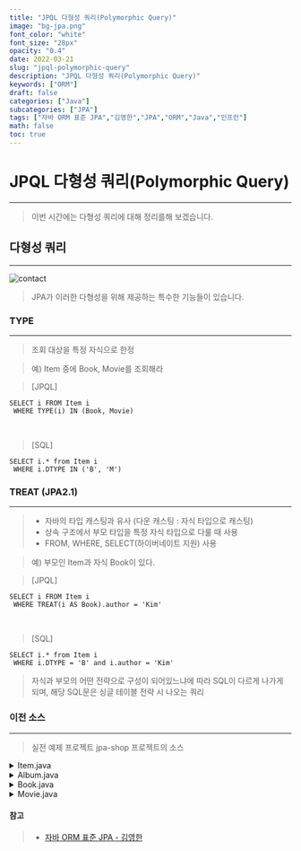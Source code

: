 ```yaml
---
title: "JPQL 다형성 쿼리(Polymorphic Query)"
image: "bg-jpa.png"
font_color: "white"
font_size: "28px"
opacity: "0.4"
date: 2022-03-21
slug: "jpql-polymorphic-query"
description: "JPQL 다형성 쿼리(Polymorphic Query)"	
keywords: ["ORM"]
draft: false
categories: ["Java"]
subcategories: ["JPA"]
tags: ["자바 ORM 표준 JPA","김영한","JPA","ORM","Java","인프런"]
math: false
toc: true
---
```


# JPQL 다형성 쿼리(Polymorphic Query)
-------------------------------------
> 이번 시간에는 다형성 쿼리에 대해 정리를해 보겠습니다. 


## 다형성 쿼리
--------------------

![contact](/images/develop/backend/orm-jpa-basic/polymorphic-query/img-001.png)

> JPA가 이러한 다형성을 위해 제공하는 특수한 기능들이 있습니다. 

### TYPE
--------------------
> 조회 대상을 특정 자식으로 한정

> 예) Item 중에 Book, Movie를 조회해라

>  [JPQL]

```
SELECT i FROM Item i
 WHERE TYPE(i) IN (Book, Movie)
```
<br>


> [SQL]

```
SELECT i.* from Item i
 WHERE i.DTYPE IN ('B', 'M')

```

### TREAT (JPA2.1)
--------------------
> - 자바의 타입 캐스팅과 유사 (다운 캐스팅 : 자식 타입으로 캐스팅)
> - 상속 구조에서 부모 타입을 특정 자식 타입으로 다룰 때 사용
> - FROM, WHERE, SELECT(하이버네이트 지원) 사용

> 예) 부모인 Item과 자식 Book이 있다.

>  [JPQL]

```
SELECT i FROM Item i
 WHERE TREAT(i AS Book).author = 'Kim' 
 ```
<br>



> [SQL]

```
SELECT i.* from Item i
 WHERE i.DTYPE = 'B' and i.author = 'Kim'

```

> 자식과 부모의 어떤 전략으로 구성이 되어있느냐에 따라 SQL이 다르게 나가게 되며, 해당 SQL문은 싱글 테이블 전략 시 나오는 쿼리


### 이전 소스
---------------------

> 실전 예제 프로젝트 jpa-shop 프로젝트의 소스 


<details title="펼치기/숨기기">
 	<summary> Item.java </summary>

	package jpabasic.jpashop.domain;

	import javax.persistence.*;
	import java.util.ArrayList;
	import java.util.List;
	
	@Entity
	@Inheritance(strategy = InheritanceType.SINGLE_TABLE)
	@DiscriminatorColumn
	public abstract class Item extends BaseEntity{
	    public Item(){
	    }
	
	    public Item(String name, int price, int stockQuantity) {
	        this.name = name;
	        this.price = price;
	        this.stockQuantity = stockQuantity;
	    }
	
	    @Id @GeneratedValue
	    @Column(name="ITEM_ID")
	    private Long id;
	    private String name;
	    private int price;
	    private int stockQuantity;
	
	    @ManyToMany(mappedBy = "items")
	    private List<Category> categories = new ArrayList<>();
	
	    public Long getId() {
	        return id;
	    }
	
	
	    public void setId(Long id) {
	        this.id = id;
	    }
	
	
	    public String getName() {
	        return name;
	    }
	
	    public void setName(String name) {
	        this.name = name;
	    }
	
	    public int getPrice() {
	        return price;
	    }
	
	    public void setPrice(int price) {
	        this.price = price;
	    }
	
	    public int getStockQuantity() {
	        return stockQuantity;
	    }
	
	    public void setStockQuantity(int stockQuantity) {
	        this.stockQuantity = stockQuantity;
	    }
	}
	
		
</details>

<details title="펼치기/숨기기">
 	<summary> Album.java </summary>

	package jpabasic.jpashop.domain;
	
	import javax.persistence.DiscriminatorValue;
	import javax.persistence.Entity;
	
	@Entity
	@DiscriminatorValue("A")
	public class Album extends Item{
	    private String artist;
	    private String etc;
	
	    public String getArtist() {
	        return artist;
	    }
	
	    public void setArtist(String artist) {
	        this.artist = artist;
	    }
	
	    public String getEtc() {
	        return etc;
	    }
	
	    public void setEtc(String etc) {
	        this.etc = etc;
	    }
	}

	
		
</details>

<details title="펼치기/숨기기">
 	<summary> Book.java </summary>
	
	package jpabasic.jpashop.domain;
	
	import javax.persistence.DiscriminatorValue;
	import javax.persistence.Entity;
	
	@Entity
	@DiscriminatorValue("B")
	public class Book extends Item{
	    private String author;
	    private String isbn;
	
	    public String getAuthor() {
	        return author;
	    }
	
	    public void setAuthor(String author) {
	        this.author = author;
	    }
	
	    public String getIsbn() {
	        return isbn;
	    }
	
	    public void setIsbn(String isbn) {
	        this.isbn = isbn;
	    }
	}

		
</details>

<details title="펼치기/숨기기">
 	<summary> Movie.java </summary>
	
	package jpabasic.jpashop.domain;
	
	import javax.persistence.DiscriminatorValue;
	import javax.persistence.Entity;
	
	@Entity
	@DiscriminatorValue("M")
	public class Movie extends Item{
	    private String director;
	    private String actor;
	
	    public String getDirector() {
	        return director;
	    }
	
	    public void setDirector(String director) {
	        this.director = director;
	    }
	
	    public String getActor() {
	        return actor;
	    }
	
	    public void setActor(String actor) {
	        this.actor = actor;
	    }
	}

		
</details>



#### 참고
> - <a href="https://www.inflearn.com/course/ORM-JPA-Basic">자바 ORM 표준 JPA - 김영한</a>
